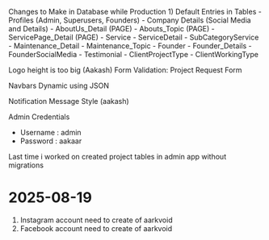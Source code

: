 Changes to Make in Database while Production
    1) Default Entries in Tables
        - Profiles (Admin, Superusers, Founders)
        - Company Details (Social Media and Details)
        - AboutUs_Detail (PAGE)
        - Abouts_Topic  (PAGE)
        - ServicePage_Detail (PAGE)
        - Service
        - ServiceDetail
        - SubCategoryService
        - Maintenance_Detail
        - Maintenance_Topic
        - Founder
        - Founder_Details
        - FounderSocialMedia
        - Testimonial
        - ClientProjectType
        - ClientWorkingType

Logo height is too big (Aakash)
Form Validation: Project Request Form

Navbars Dynamic using JSON

Notification Message Style (aakash)

Admin Credentials
- Username : admin
- Password : aakaar

Last time i worked on
created project tables in admin app without migrations

# 2025-08-19
1) Instagram account need to create of aarkvoid
2) Facebook account need to create of aarkvoid
